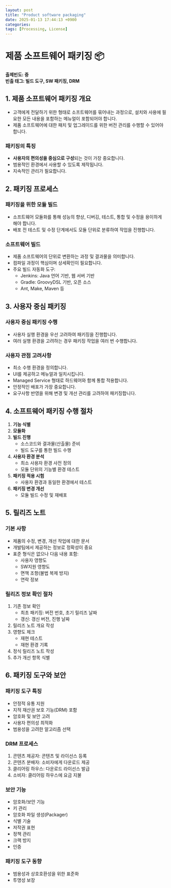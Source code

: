 ```yaml
---
layout: post
title: "Product software packaging"
date: 2025-01-13 17:44:13 +0900
categories: 
tags: [Processing, License]
---
```


# 제품 소프트웨어 패키징 📦

**출제빈도: 중**  
**빈출 태그: 빌드 도구, SW 패키징, DRM**

## 1. 제품 소프트웨어 패키징 개요

* 고객에게 전달하기 위한 형태로 소프트웨어를 묶어내는 과정으로, 설치와 사용에 필요한 모든 내용을 포함하는 메뉴얼이 포함되어야 합니다.
* 제품 소프트웨어에 대한 패치 및 업그레이드를 위한 버전 관리를 수행할 수 있어야 합니다.

### 패키징의 특징

* **사용자의 편의성을 중심으로 구성**되는 것이 가장 중요합니다.
* 범용적인 환경에서 사용할 수 있도록 제작됩니다.
* 지속적인 관리가 필요합니다.

## 2. 패키징 프로세스

### 패키징을 위한 모듈 빌드

* 소프트웨어 모듈화를 통해 성능의 향상, 디버깅, 테스트, 통합 및 수정을 용이하게 해야 합니다.
* 배포 전 테스트 및 수정 단계에서도 모듈 단위로 분류하여 작업을 진행합니다.

### 소프트웨어 빌드

* 제품 소프트웨어의 단위로 변환하는 과정 및 결과물을 의미합니다.
* 컴파일 과정이 핵심이며 상세확인이 필요합니다.
* 주요 빌드 자동화 도구:
  * Jenkins: Java 언어 기반, 웹 서버 기반
  * Gradle: GroovyDSL 기반, 오픈 소스
  * Ant, Make, Maven 등

## 3. 사용자 중심 패키징

### 사용자 중심 패키징 수행

* 사용자 실행 환경을 우선 고려하여 패키징을 진행합니다.
* 여러 실행 환경을 고려하는 경우 패키징 작업을 여러 번 수행합니다.

### 사용자 관점 고려사항

* 최소 수행 환경을 정의합니다.
* UI를 제공하고 메뉴얼과 일치시킵니다.
* Managed Service 형태로 하드웨어와 함께 통합 적용합니다.
* 안정적인 배포가 가장 중요합니다.
* 요구사항 반영을 위해 변경 및 개선 관리를 고려하여 패키징합니다.

## 4. 소프트웨어 패키징 수행 절차

1. **기능 식별**
2. **모듈화**
3. **빌드 진행**
   * 소스코드와 결과물(산출물) 준비
   * 빌드 도구를 통한 빌드 수행
4. **사용자 환경 분석**
   * 최소 사용자 환경 사전 정의
   * 모듈 단위의 기능별 환경 테스트
5. **패키징 적용 시험**
   * 사용자 환경과 동일한 환경에서 테스트
6. **패키징 변경 개선**
   * 모듈 빌드 수정 및 재배포

## 5. 릴리즈 노트

### 기본 사항
* 제품의 수정, 변경, 개선 작업에 대한 문서
* 개발팀에서 제공하는 정보로 정확성이 중요
* 표준 형식은 없으나 다음 내용 포함:
  * 사용자 영향도
  * SW지원 영향도
  * 면책 조항(불법 복제 방지)
  * 연락 정보

### 릴리즈 정보 확인 절차

1. 기존 정보 확인
   * 최초 패키징: 버전 번호, 초기 릴리즈 날짜
   * 갱신: 갱신 버전, 진행 날짜
2. 릴리즈 노트 개요 작성
3. 영향도 체크
   * 재현 테스트
   * 재현 환경 기록
4. 정식 릴리즈 노트 작성
5. 추가 개선 항목 식별

## 6. 패키징 도구와 보안

### 패키징 도구 특징

* 안정적 유통 지원
* 지적 재산권 보호 기능(DRM) 포함
* 암호화 및 보안 고려
* 사용자 편의성 최적화
* 범용성을 고려한 알고리즘 선택

### DRM 프로세스

1. 콘텐츠 제공자: 콘텐츠 및 라이선스 등록
2. 콘텐츠 분배자: 소비자에게 다운로드 제공
3. 클리어링 하우스: 다운로드 라이선스 발급
4. 소비자: 클리어링 하우스에 요금 지불

### 보안 기능

* 암호화/보안 기능
* 키 관리
* 암호화 파일 생성(Packager)
* 식별 기술
* 저작권 표현
* 정책 관리
* 크랙 방지
* 인증

### 패키징 도구 동향

* 범용성과 상호호환성을 위한 표준화
* 투명성 보장